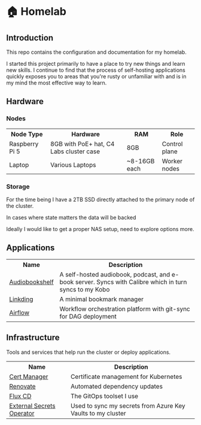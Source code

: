 # 🏠 Homelab

## Introduction

This repo contains the configuration and documentation for my homelab. 

I started this project primarily to have a place to try new things and learn new skills. I continue to find that the process of self-hosting applications quickly exposes you to areas that you're rusty or unfamiliar with and is in my mind the most effective way to learn.

## Hardware

### Nodes

<table>
  <tr>
    <th>Node Type</th>
    <th>Hardware</th>
    <th>RAM</th>
    <th>Role</th>
  </tr>
  <tr>
    <td>Raspberry Pi 5</td>
    <td>8GB with PoE+ hat, C4 Labs cluster case</td>
    <td>8GB</td>
    <td>Control plane</td>
  </tr>
  <tr>
    <td>Laptop</td>
    <td>Various Laptops</td>
    <td>~8-16GB each</td>
    <td>Worker nodes</td>
  </tr>
</table>


### Storage

For the time being I have a 2TB SSD directly attached to the primary node of the cluster.

In cases where state matters the data will be backed 

 Ideally I would like to get a proper NAS setup, need to explore options more.

## Applications

<table>
  <tr>
    <th>Name</th>
    <th>Description</th>
  </tr>
  <tr>
    <td><a href="https://github.com/advplyr/audiobookshelf">Audiobookshelf</a></td>
    <td>A self-hosted audiobook, podcast, and e-book server. Syncs with Calibre which in turn syncs to my Kobo</td>
  </tr>
  <tr>
    <td><a href="https://github.com/sissbruecker/linkding">Linkding</a></td>
    <td>A minimal bookmark manager</td>
  </tr>
  <tr>
    <td><a href="https://airflow.apache.org/">Airflow</a></td>
    <td>Workflow orchestration platform with git-sync for DAG deployment</td>
  </tr>
</table>


## Infrastructure

Tools and services that help run the cluster or deploy applications.

<table>
  <tr>
    <th>Name</th>
    <th>Description</th>
  </tr>
  <tr>
    <td><a href="https://cert-manager.io/">Cert Manager</a></td>
    <td>Certificate management for Kubernetes </td>
  </tr>
  <tr>
    <td><a href="https://github.com/renovatebot/renovate">Renovate</a></td>
    <td>Automated dependency updates</td>
  </tr>
  <tr>
    <td><a href="https://fluxcd.io/">Flux CD</a></td>
    <td>The GitOps toolset I use</td>
  </tr>
  <tr>
    <td><a href="https://external-secrets.io/latest/">External Secrets Operator</a></td>
    <td>Used to sync my secrets from Azure Key Vaults to my cluster</td>
  </tr>
</table>
